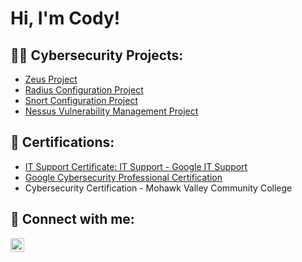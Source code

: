 <h1>Hi, I'm Cody! 

<h2>👨‍💻 Cybersecurity Projects:</h2>

  - [Zeus Project](https://github.com/joshmadakor1/Algorithms-Practice)
  - [Radius Configuration Project]()
  - [Snort Configuration Project]()
  - [Nessus Vulnerability Management Project]()

<h2> 📃 Certifications:</h2>

 - [IT Support Certificate: IT Support - Google IT Support](https://www.credly.com/badges/326ce8b9-240d-41fe-b965-734c1ace2247/linked_in_profile)
- [Google Cybersecurity Professional Certification](https://www.coursera.org/account/accomplishments/specialization/certificate/5765UDLJ6GYG)
- Cybersecurity Certification - Mohawk Valley Community College





<h2> 🤳 Connect with me:</h2>

[<img align="left" alt="JoshMadakor | LinkedIn" width="22px" src="https://cdn.jsdelivr.net/npm/simple-icons@v3/icons/linkedin.svg" />][linkedin]



[linkedin]: https://www.linkedin.com/in/cody-emmerick-672bab273/
<!--

